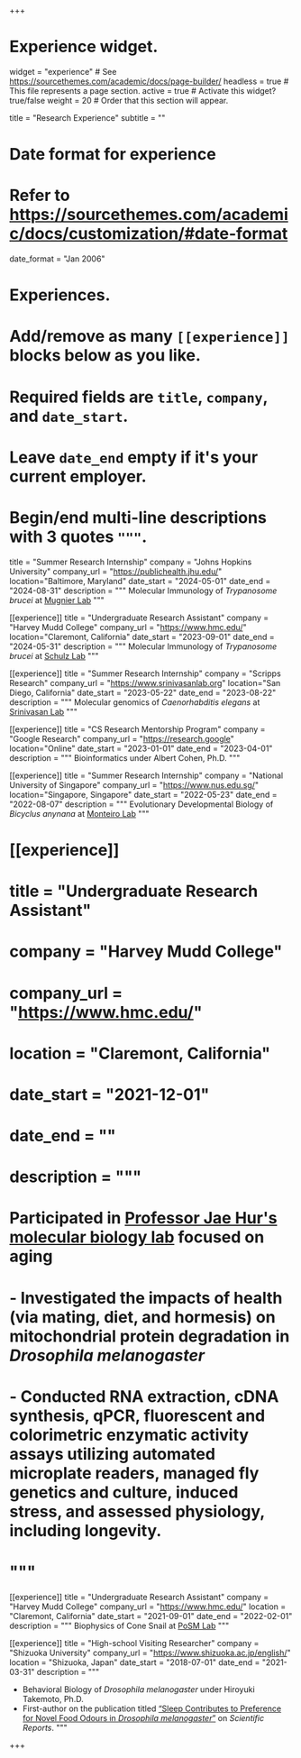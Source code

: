 +++
# Experience widget.
widget = "experience"  # See https://sourcethemes.com/academic/docs/page-builder/
headless = true  # This file represents a page section.
active = true  # Activate this widget? true/false
weight = 20  # Order that this section will appear.

title = "Research Experience"
subtitle = ""

# Date format for experience
#   Refer to https://sourcethemes.com/academic/docs/customization/#date-format
date_format = "Jan 2006"

# Experiences.
#   Add/remove as many `[[experience]]` blocks below as you like.
#   Required fields are `title`, `company`, and `date_start`.
#   Leave `date_end` empty if it's your current employer.
#   Begin/end multi-line descriptions with 3 quotes `"""`.

title = "Summer Research Internship"
  company = "Johns Hopkins University"
  company_url = "https://publichealth.jhu.edu/"
  location="Baltimore, Maryland"
  date_start = "2024-05-01"
  date_end = "2024-08-31"
  description = """
  Molecular Immunology of *Trypanosome brucei* at [Mugnier Lab](https://www.mugnierlab.org/)
"""

[[experience]]
  title = "Undergraduate Research Assistant"
  company = "Harvey Mudd College"
  company_url = "https://www.hmc.edu/"
  location="Claremont, California"
  date_start = "2023-09-01"
  date_end = "2024-05-31"
  description = """
  Molecular Immunology of *Trypanosome brucei* at [Schulz Lab](https://sites.google.com/a/g.hmc.edu/schulzlab/home?authuser=0)
"""

[[experience]]
  title = "Summer Research Internship"
  company = "Scripps Research"
  company_url = "https://www.srinivasanlab.org"
  location="San Diego, California"
  date_start = "2023-05-22"
  date_end = "2023-08-22"
  description = """
  Molecular genomics of *Caenorhabditis elegans* at [Srinivasan Lab](https://www.srinivasanlab.org/)
"""

[[experience]]
  title = "CS Research Mentorship Program"
  company = "Google Research"
  company_url = "https://research.google"
  location="Online"
  date_start = "2023-01-01"
  date_end = "2023-04-01"
  description = """
  Bioinformatics under Albert Cohen, Ph.D.
  """

[[experience]]
  title = "Summer Research Internship"
  company = "National University of Singapore"
  company_url = "https://www.nus.edu.sg/"
  location="Singapore, Singapore"
  date_start = "2022-05-23"
  date_end = "2022-08-07"
  description = """
  Evolutionary Developmental Biology of *Bicyclus anynana* at [Monteiro Lab](https://lepdata.org/monteiro/)
  """
  
# [[experience]]
#  title = "Undergraduate Research Assistant"
#  company = "Harvey Mudd College"
#  company_url = "https://www.hmc.edu/"
#  location = "Claremont, California"
#  date_start = "2021-12-01"
#  date_end = ""
#  description = """
#  Participated in [Professor Jae Hur's molecular biology lab](https://www.hmc.edu/biology/faculty-staff/hur/) focused on aging
#  - Investigated the impacts of health (via mating, diet, and hormesis) on mitochondrial protein degradation in *Drosophila melanogaster*
#  - Conducted RNA extraction, cDNA synthesis, qPCR, fluorescent and colorimetric enzymatic activity assays utilizing automated microplate readers, managed fly genetics and culture, induced stress, and assessed physiology, including longevity.
#  """

[[experience]]
  title = "Undergraduate Research Assistant"
  company = "Harvey Mudd College"
  company_url = "https://www.hmc.edu/"
  location = "Claremont, California"
  date_start = "2021-09-01"
  date_end = "2022-02-01"
  description = """
  Biophysics of Cone Snail at [PoSM Lab](https://posmlab.org/)
  """

[[experience]]
  title = "High-school Visiting Researcher"
  company = "Shizuoka University"
  company_url = "https://www.shizuoka.ac.jp/english/"
  location = "Shizuoka, Japan"
  date_start = "2018-07-01"
  date_end = "2021-03-31"
  description = """
  - Behavioral Biology of *Drosophila melanogaster* under Hiroyuki Takemoto, Ph.D.
  - First-author on the publication titled [“Sleep Contributes to Preference for Novel Food Odours in *Drosophila melanogaster*”](https://www.nature.com/articles/s41598-021-88967-1) on *Scientific Reports*.
"""

<!-- [[experience]]
  title = "Summer Research Internship"
  company = "Johns Hopkins University"
  company_url = "https://publichealth.jhu.edu/"
  location="Baltimore, Maryland"
  date_start = "2024-05-01"
  date_end = "2024-08-31"
  description = """
  Participated in [Professor Monica Mugnier's genetic parasitology lab](https://www.mugnierlab.org/) focused on sleeping sickness
  - Investigated the impact of the extravascular environment on antigenic variation in *Trypanosoma brucei*, a key parasite invasion mechanism, by developing protocols for extracting extracellular fluid (EF) from the organs of infected mice.
  - Performed precise dissections and evaluated techniques such as blood washing, perfusion, and centrifugation to isolate EF with minimal contamination, validated by 108 samples through SDS-PAGE analysis.
  - Proposed low immune pressure as a potential driver of antigenic variation by establishing an EF extraction method and conducting ELISA for IgG/M on the extracted EF.
"""

[[experience]]
  title = "Undergraduate Research Assistant"
  company = "Harvey Mudd College"
  company_url = "https://www.hmc.edu/"
  location="Claremont, California"
  date_start = "2023-09-01"
  date_end = "2024-05-31"
  description = """
  Participated in [Professor Danae Schulz's genetic parasitology lab](https://sites.google.com/a/g.hmc.edu/schulzlab/) focused on sleeping sickness
  - Investigated the impact of the extravascular environment on antigenic variation in *Trypanosoma brucei*, a key parasite invasion mechanism, by developing protocols for extracting extracellular fluid (EF) from the organs of infected mice.
  - Performed precise dissections and evaluated techniques such as blood washing, perfusion, and centrifugation to isolate EF with minimal contamination, validated by 108 samples through SDS-PAGE analysis.
  - Proposed low immune pressure as a potential driver of antigenic variation by establishing an EF extraction method and conducting ELISA for IgG/M on the extracted EF.
"""

[[experience]]
  title = "Summer Research Internship"
  company = "Scripps Research"
  company_url = "https://www.srinivasanlab.org"
  location="San Diego, California"
  date_start = "2023-05-22"
  date_end = "2023-08-22"
  description = """
  Participated in [Professor Supriya Srinivasan's molecular neuroscience lab](https://www.srinivasanlab.org) focused on metabolism
- Designed and cloned tissue-specific rescue constructs for *Caenorhabditis elegans* to examine the function of a targeted gene using Gibson Assembly.
- Engineered a complete knockout of a gene of interest in the lab by deleting all six exons (approximately 3,500 base pairs), designing the necessary sgRNA and PAM, creating an EcoRI cutting site repair template, and developing a screening strategy using Co-CRISPR with the dpy-10 gene (dpy/rol phenotype marker).
- Developed a worm strain by crossbreeding a gene mutation line with a rescue construct line of the targeted gene marked with green fluorescent protein (GFP).
- Conducted imaging of NeuroPAL line and GFP-crossbred product worms using an A1 Confocal Microscope.
"""

[[experience]]
  title = "CS Research Mentorship Program"
  company = "Google Research"
  company_url = "https://research.google"
  location="Online"
  date_start = "2023-01-01"
  date_end = "2023-04-01"
  description = """
  Participated in Google Research's CS Research Mentorship Program (CSRMP) aimed at supporting CS-related students in research.
  - Engineered and optimized a Python-based search algorithm for selecting optimal PCR amplicons in *E. coli* DNA, utilizing bioinformatics tools such as Primer3 and Biopython libraries, enhancing computational efficiency and achieving maximal accuracy thresholds.
  - Developed and implemented advanced evaluation criteria for 88 DNA samples, incorporating metrics such as GC content, melting temperature (Tm), and specificity to markedly improve the precision and reliability of genetic analysis, and designed in-silico PCR simulations to validate the performance of selected amplicons.
  - Accelerated the processing speed of BLAST for sequence alignment tasks, yielding significant performance enhancements in PCR optimization workflows by parallelizing computations and optimizing query handling.
  """

[[experience]]
  title = "Summer Research Internship"
  company = "National University of Singapore"
  company_url = "https://www.nus.edu.sg/"
  location="Singapore, Singapore"
  date_start = "2022-05-23"
  date_end = "2022-08-07"
  description = """ 
  Engaged in [Professor Antonia Monteiro's evolutionary development lab](https://lepdata.org/monteiro/) centered on behavioral inheritance
  - Selected for [the Amgen Scholars Program](https://amgenscholars.com), conducting evolutionary developmental analysis of food odor preference and its genetics in Bicyclus anynana.
  - Conducted a detailed study on the transgenerational inheritance of learned odor preferences in *Bicyclus anynana*, providing insights into epigenetic inheritance mechanisms.
  - Designed and executed experiments that demonstrated larvae could learn and pass on novel host plant odor preferences, contributing to our understanding of insect behavior and adaptation.
  - Showed the ability of *B. anynana* to transmit learned preferences for novel odors to subsequent generations, highlighting the implications for ecological speciation and host plant shifts.
  """
  
# [[experience]]
#  title = "Undergraduate Research Assistant"
#  company = "Harvey Mudd College"
#  company_url = "https://www.hmc.edu/"
#  location = "Claremont, California"
#  date_start = "2021-12-01"
#  date_end = ""
#  description = """
#  Participated in [Professor Jae Hur's molecular biology lab](https://www.hmc.edu/biology/faculty-staff/hur/) focused on aging
#  - Investigated the impacts of health (via mating, diet, and hormesis) on mitochondrial protein degradation in *Drosophila melanogaster*
#  - Conducted RNA extraction, cDNA synthesis, qPCR, fluorescent and colorimetric enzymatic activity assays utilizing automated microplate readers, managed fly genetics and culture, induced stress, and assessed physiology, including longevity.
#  """

[[experience]]
  title = "Undergraduate Research Assistant"
  company = "Harvey Mudd College"
  company_url = "https://www.hmc.edu/"
  location = "Claremont, California"
  date_start = "2021-09-01"
  date_end = "2022-02-01"
  description = """
  Collaborated with [Prof. Mark Ilton's team](https://posmlab.org) on a biophysical research project, modeling both hardware and software aspects of Conus marmoreus injection latch.
  - Studied the mechanical characterization of elastic biological materials, crucial for animal locomotion, which exhibit a highly non-linear mechanical response and are rate-dependent due to complex dynamic relaxation processes.
  - Conducted recoil experiments to characterize the high-rate, large deformation response of elastic materials, involving stretching a clamped material, measuring force and displacement, then releasing the material and measuring the recoil using high-speed videography.
  - Analyzed the dynamics of elastic energy release to infer the high-rate and large deformation mechanical properties of the material.
  - Contributed to ongoing efforts to develop a methodology for inferring mechanical properties from recoil experiments, enabling the characterization of elastic biological materials during ultrafast movement.
  """

[[experience]]
  title = "High-school Visiting Researcher"
  company = "Shizuoka University"
  company_url = "https://www.shizuoka.ac.jp/english/"
  location = "Shizuoka, Japan"
  date_start = "2018-07-01"
  date_end = "2021-03-31"
  description = """
  Collaborated with Dr. Hiroyuki Takemoto at Shizuoka University on independent research, investigating the impact of sleep deprivation on feeding behaviros.
  - Awarded a high school research [grant](https://www.jst.go.jp/cpse/gsc/about/index_english.html) from the [Japan Science and Technology Agency](https://www.jst.go.jp/EN/); conducted research with Prof. Hiroyuki Takemoto at Shizuoka University.
  - Published a **first-authored** [paper](https://www.nature.com/articles/s41598-021-88967-1) in *Scientific Reports* and presented findings at the Animal Behavioral Society [conference](https://www.animalbehaviorsociety.org/2020-virtual/program-full.php).
  - Conducted a behavioral analysis of *Drosophila melanogaster*, investigating the effects of sleep deprivation on food odor preference using self-made devices.
  - The study contributes to understanding the interaction between sleep and neural disorders, offering a novel approach to investigating cognitive deficits towards novel stimuli.
""" -->
+++
